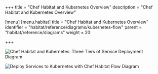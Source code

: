 +++
title = "Chef Habitat and Kubernetes Overview"
description = "Chef Habitat and Kubernetes Overview"

[menu]
  [menu.habitat]
    title = "Chef Habitat and Kubernetes Overview"
    identifier = "habitat/reference/diagrams/kubernetes-flow"
    parent = "habitat/reference/diagrams"
    weight = 20

+++

![Chef Habitat and Kubernetes: Three Tiers of Service Deployment Diagram](/images/habitat-and-kubernetes-three-tiers-of-service-deployment.png)

![Deploy Services to Kubernetes with Chef Habitat Flow Diagram](/images/deploy-services-to-kubernetes-with-habitat-flow.png)
